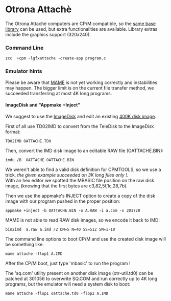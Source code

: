 #  Otrona Attachè

The Otrona Attachè computers are CP/M compatible, so the [same base library](Platform---CPM) can be used, but extra functionalities are available.
Library extras include the graphics support (320x240).


### Command Line

    zcc  +cpm -lgfxattache -create-app program.c




### Emulator hints

Please be aware that [MAME](http://www.mamedev.org/) is not yet working correctly and instabilities may happen.  The bigger limit is on the current file transfer method, we succeeded transferring at most 4K long programs.


#### ImageDisk and "Appmake +Inject"

We suggest to use the [ImageDisk](http://www.classiccmp.org/dunfield/img/index.htm) and edit an existing [400K disk image](http://www.retroarchive.org/maslin/disks/otrona/oattache.td0).


First of all use TD02IMD to convert from the TeleDisk to the ImageDisk format:

    TD02IMD OATTACHE.TD0


Then, convert the IMD disk image to an editable RAW file (OATTACHE.BIN):

    imdu /B  OATTACHE OATTACHE.BIN


We weren't able to find a valid disk definition for CPMTOOLS, so we use a trick, *the given example succeeded on 3K long files only !*.  
With an hex editor we spotted the MBASIC file position on the raw disk image, (knowing that the first bytes are c3,82,5f,1c,28,7b).

Then we use the appmake's INJECT option to create a copy of the disk image with our program pushed in the proper position:

    appmake +inject -b OATTACHE.BIN -o A.RAW -i a.com -s 201728


MAME is not able to read RAW disk images, so we encode it back to IMD:

    bin2imd  a.raw a.imd /2 DM=5 N=40 SS=512 SM=1-10


The command line options to boot CP/M and use the created disk image will be something like:

    mame attache -flop1 A.IMD


After the CP/M boot, just type 'mbasic' to run the program !


The 'sq.com' utility present on another disk image (otr-util.td0) can be patched at 301056 to overwrite SQ.COM and run correctly up to 4K long programs, but the emulator will need a system disk to boot:

    mame attache -flop1 oattache.td0 -flop2 A.IMD


